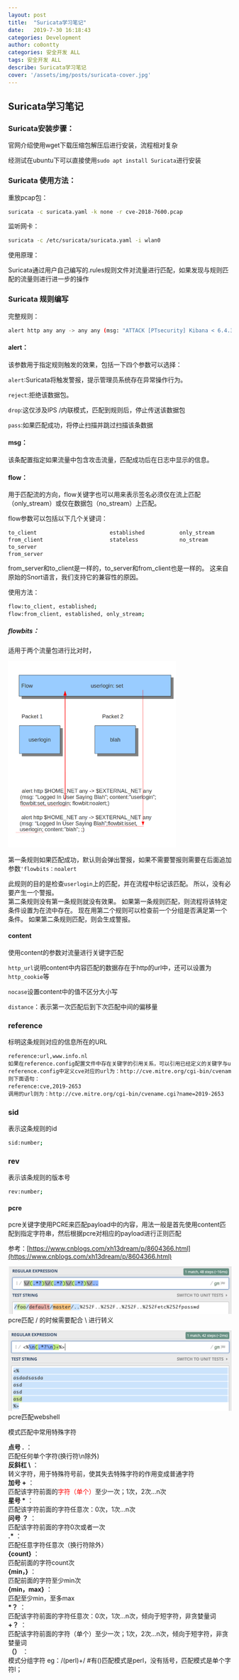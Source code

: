 ```yaml
---
layout: post
title:  "Suricata学习笔记"
date:   2019-7-30 16:18:43
categories: Development
author: co0ontty
categories: 安全开发 ALL
tags: 安全开发 ALL
describe: Suricata学习笔记
cover: '/assets/img/posts/suricata-cover.jpg'
---
```


## Suricata学习笔记

### Suricata安装步骤：

官网介绍使用wget下载压缩包解压后进行安装，流程相对复杂

经测试在ubuntu下可以直接使用`sudo apt install Suricata`进行安装  

### Suricata 使用方法：

重放pcap包：

```bash
suricata -c suricata.yaml -k none -r cve-2018-7600.pcap
```

监听网卡：

```bash
suricata -c /etc/suricata/suricata.yaml -i wlan0
```

使用原理：

Suricata通过用户自己编写的.rules规则文件对流量进行匹配，如果发现与规则匹配的流量则进行进一步的操作

### Suricata 规则编写

完整规则：

```bash
alert http any any -> any any (msg: "ATTACK [PTsecurity] Kibana < 6.4.3 <5.6.13 Arbitrary File Inclusion/Disclosure/RCE attempt (CVE-2018-17245)"; flow: established, to_server; content: "/api/console/api_server"; http_uri; content: "SENSE_VERSION"; nocase; http_uri; distance: 0; pcre: "/apis\s*=\s*[^&]*(?:(?:%2e|\.)(?:%2e|\.)(?:%5c|%2f|\/|\\))/Ui"; reference: cve, 2018-17245; reference: url, www.cyberark.com/threat-research-blog/execute-this-i-know-you-have-it; reference: url, github.com/ptresearch/AttackDetection; metadata: Open Ptsecurity.com ruleset; classtype: attempted-admin; sid: 30000027; rev: 1; )
```

#### alert：

该参数用于指定规则触发的效果，包括一下四个参数可以选择：

`alert`:Suricata将触发警报，提示管理员系统存在异常操作行为。

`reject`:拒绝该数据包。

`drop`:这仅涉及IPS /内联模式，匹配到规则后，停止传送该数据包

`pass`:如果匹配成功，将停止扫描并跳过扫描该条数据

#### msg：

该条配置指定如果流量中包含攻击流量，匹配成功后在日志中显示的信息。

#### flow：

用于匹配流的方向，flow关键字也可以用来表示签名必须仅在流上匹配（only_stream）或仅在数据包（no_stream）上匹配。

flow参数可以包括以下几个关键词：

```
to_client                       established           only_stream
from_client                     stateless             no_stream
to_server 
from_server
```

from_server和to_client是一样的，to_server和from_client也是一样的。 这来自原始的Snort语言，我们支持它的兼容性的原因。

使用方法：

```bash
flow:to_client, established;
flow:from_client, established, only_stream;
```

##### flowbits：

适用于两个流量包进行比对时，

![avatar](/assets/img/posts/Suricata-1.png)

第一条规则如果匹配成功，默认则会弹出警报，如果不需要警报则需要在后面追加参数`'flowbits：noalert`

此规则的目的是检查`userlogin`上的匹配，并在流程中标记该匹配。 所以，没有必要产生一个警报。  
第二条规则没有第一条规则就没有效果。 如果第一条规则匹配，则流程将该特定条件设置为在流中存在。 现在用第二个规则可以检查前一个分组是否满足第一个条件。 如果第二条规则匹配，则会生成警报。


#### content

使用content的参数对流量进行关键字匹配

`http_url`说明content中内容匹配的数据存在于http的url中，还可以设置为`http_cookie`等

`nocase`设置content中的值不区分大小写

`distance`：表示第一次匹配后到下次匹配中间的偏移量

### reference
标明这条规则对应的信息所在的URL
```bash
reference:url,www.info.nl
如果在reference.config配置文件中存在关键字的引用关系，可以引用已经定义的关键字与url的对应关系例如：
reference.config中定义cve对应的url为：http://cve.mitre.org/cgi-bin/cvename.cgi?name=
则下面语句：
reference:cve,2019-2653
调用的url则为：http://cve.mitre.org/cgi-bin/cvename.cgi?name=2019-2653
```
### sid
表示这条规则的id
```bash
sid:number;
```
### rev
表示该条规则的版本号
```bash
rev:number;
```
#### pcre

pcre关键字使用PCRE来匹配payload中的内容，用法一般是首先使用content匹配到指定字符串，然后根据pcre对相应的payload进行正则匹配

参考：[https://www.cnblogs.com/xh13dream/p/8604366.html](https://www.cnblogs.com/xh13dream/p/8604366.html)  

![pcre匹配案例](/assets/img/posts/pcre-1.png)  
pcre匹配 / 的时候需要配合 \ 进行转义  

![pcre匹配案例](/assets/img/posts/pcre-2.png)  
pcre匹配webshell  

模式匹配中常用特殊字符

**点号 .** ：  
匹配任何单个字符(换行符\n除外)  
**反斜杠 \\** ：  
转义字符，用于特殊符号前，使其失去特殊字符的作用变成普通字符  
**加号 +** ：  
匹配该字符前面的<font color=red>字符（单个）</font>至少一次；1次，2次...n次  
**星号 \*** ：  
匹配该字符前面的字符任意次：0次，1次...n次  
**问号 ？** ：  
匹配该字符前面的字符0次或者一次  
**.\*** ：  
匹配任意字符任意次（换行符除外）  
**{count}** ：  
匹配前面的字符count次  
**{min，}** ：  
匹配前面的字符至少min次  
**{min，max}** ：  
匹配至少min，至多max  
**\*？** ：   
匹配该字符前面的字符任意次：0次，1次...n次，倾向于短字符，非贪婪量词  
**+？** ：  
匹配该字符前面的字符（单个）至少一次；1次，2次...n次，倾向于短字符，非贪婪量词  
**（）** ：  
模式分组字符 eg：/(perl)+/  #有()匹配模式是perl，没有括号，匹配模式是单个字符l；  
